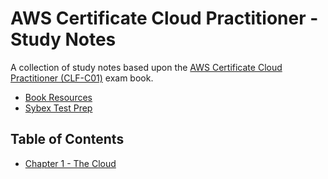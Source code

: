 # AWS Certificate Cloud Practitioner - Study Notes

A collection of study notes based upon the [AWS Certificate Cloud Practitioner (CLF-C01)](https://www.wiley.com/en-gb/AWS+Certified+Cloud+Practitioner+Study+Guide:+CLF+C01+Exam-p-9781119490708) exam book.

- [Book Resources](https://awsccp.github.io/)
- [Sybex Test Prep](www.wiley.com/go/sybextestprep)

## Table of Contents

* [Chapter 1 - The Cloud](./chapter-1)
